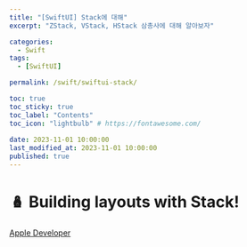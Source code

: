 ```yaml
---
title: "[SwiftUI] Stack에 대해"  
excerpt: "ZStack, VStack, HStack 삼총사에 대해 알아보자"

categories:
  - Swift
tags:
  - [SwiftUI]

permalink: /swift/swiftui-stack/

toc: true
toc_sticky: true
toc_label: "Contents"
toc_icon: "lightbulb" # https://fontawesome.com/
 
date: 2023-11-01 10:00:00
last_modified_at: 2023-11-01 10:00:00
published: true
---  
```


# 🪆 Building layouts with Stack!

[Apple Developer](https://developer.apple.com/documentation/swiftui/building-layouts-with-stack-views)  